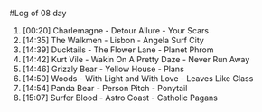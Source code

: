 #Log of 08 day

1. [00:20] Charlemagne - Detour Allure - Your Scars
1. [14:35] The Walkmen - Lisbon - Angela Surf City
1. [14:39] Ducktails - The Flower Lane - Planet Phrom
1. [14:42] Kurt Vile - Wakin On A Pretty Daze - Never Run Away
1. [14:46] Grizzly Bear - Yellow House - Plans
1. [14:50] Woods - With Light and With Love - Leaves Like Glass
1. [14:54] Panda Bear - Person Pitch - Ponytail
1. [15:07] Surfer Blood - Astro Coast - Catholic Pagans
